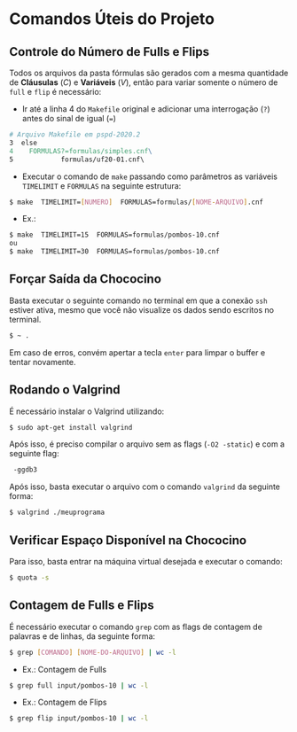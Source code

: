 # Comandos Úteis do Projeto

## Controle do Número de Fulls e Flips

Todos os arquivos da pasta fórmulas são gerados com a mesma quantidade de **Cláusulas** (*C*) e **Variáveis** (*V*), então para variar somente o número de ```full``` e ```flip``` é necessário:

* Ir até a linha 4 do ```Makefile``` original e adicionar uma interrogação (```?```) antes do sinal de igual (```=```)

``` makefile
# Arquivo Makefile em pspd-2020.2
3  else
4 	 FORMULAS?=formulas/simples.cnf\
5 			 formulas/uf20-01.cnf\
```
* Executar o comando de ```make``` passando como parâmetros as variáveis ```TIMELIMIT``` e ```FORMULAS``` na seguinte estrutura:

``` bash
$ make  TIMELIMIT=[NUMERO]  FORMULAS=formulas/[NOME-ARQUIVO].cnf
```

* Ex.:


``` bash
$ make  TIMELIMIT=15  FORMULAS=formulas/pombos-10.cnf
ou
$ make  TIMELIMIT=30  FORMULAS=formulas/pombos-10.cnf
```

## Forçar Saída da Chococino

Basta executar o seguinte comando no terminal em que a conexão ```ssh``` estiver ativa, mesmo que você não visualize os dados sendo escritos no terminal. 

```bash
$ ~ .
```

Em caso de erros, convém apertar a tecla ```enter``` para limpar o buffer e tentar novamente.

## Rodando o Valgrind

É necessário instalar o Valgrind utilizando:

```bash
$ sudo apt-get install valgrind
```

Após isso, é preciso compilar o arquivo sem as flags (```-O2 -static```) e com a seguinte flag: 
```bash
 -ggdb3
```

Após isso, basta executar o arquivo com o comando ```valgrind``` da seguinte forma:

```bash
$ valgrind ./meuprograma
```

## Verificar Espaço Disponível na Chococino

Para isso, basta entrar na máquina virtual desejada e executar o comando:

```bash
$ quota -s
```
## Contagem de Fulls e Flips

É necessário executar o comando ```grep``` com as flags de contagem de palavras e de linhas, da seguinte forma:

```bash
$ grep [COMANDO] [NOME-DO-ARQUIVO] | wc -l
```

* Ex.: Contagem de Fulls

```bash
$ grep full input/pombos-10 | wc -l
```

* Ex.: Contagem de Flips

```bash
$ grep flip input/pombos-10 | wc -l
```